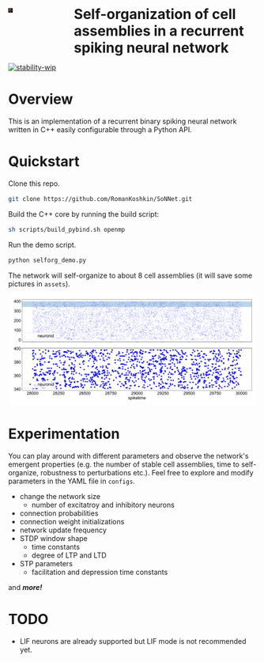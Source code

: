 <div style="display: flex;">
  <div style="flex: 1; padding-right: 20px; width: 10%;">
    <img src="assets/HERO.webp" style="width: 10%;">
  </div>
  <div style="flex: 4; padding-left: 20px; width: 90%;">
    <h1 style="font-size: 2em; font-weight: bold; margin: 0;">
      Self-organization of cell assemblies in a recurrent spiking neural network
    </h1>
  </div>
</div>

[![stability-wip](https://img.shields.io/badge/stability-wip-lightgrey.svg)](https://github.com/mkenney/software-guides/blob/master/STABILITY-BADGES.md#work-in-progress)
# Overview

This is an implementation of a recurrent binary spiking neural network written in C++ easily configurable through a Python API. 

# Quickstart

Clone this repo.

```bash
git clone https://github.com/RomanKoshkin/SoNNet.git
```

Build the C++ core by running the build script:

```bash
sh scripts/build_pybind.sh openmp
```

Run the demo script. 

```bash
python selforg_demo.py
```

The network will self-organize to about 8 cell assemblies (it will save some pictures in `assets`).


<p align="center">
  <img src="assets/ca.png" width="500">
</p>

# Experimentation

You can play around with different parameters and observe the network's emergent properties (e.g. the number of stable cell assemblies, time to self-organize, robustness to perturbations etc.). Feel free to explore and modify parameters in the YAML file in `configs`.

- change the network size
  - number of excitatroy and inhibitory neurons
- connection probabilities
- connection weight initializations
- network update frequency
- STDP window shape
  - time constants
  - degree of LTP and LTD
- STP parameters
  - facilitation and depression time constants

and **_more!_**

# TODO

- LIF neurons are already supported but LIF mode is not recommended yet.


  